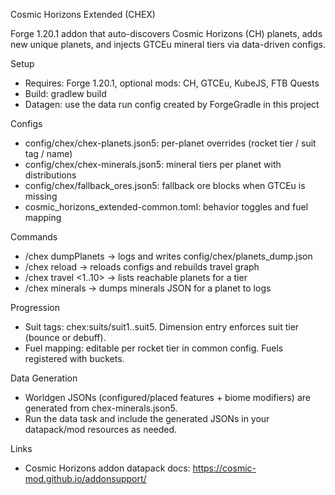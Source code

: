 Cosmic Horizons Extended (CHEX)

Forge 1.20.1 addon that auto-discovers Cosmic Horizons (CH) planets, adds new unique planets, and injects GTCEu mineral tiers via data-driven configs.

Setup

- Requires: Forge 1.20.1, optional mods: CH, GTCEu, KubeJS, FTB Quests
- Build: gradlew build
- Datagen: use the data run config created by ForgeGradle in this project

Configs

- config/chex/chex-planets.json5: per-planet overrides (rocket tier / suit tag / name)
- config/chex/chex-minerals.json5: mineral tiers per planet with distributions
- config/chex/fallback_ores.json5: fallback ore blocks when GTCEu is missing
- cosmic_horizons_extended-common.toml: behavior toggles and fuel mapping

Commands

- /chex dumpPlanets → logs and writes config/chex/planets_dump.json
- /chex reload → reloads configs and rebuilds travel graph
- /chex travel <1..10> → lists reachable planets for a tier
- /chex minerals <planetId> → dumps minerals JSON for a planet to logs

Progression

- Suit tags: chex:suits/suit1..suit5. Dimension entry enforces suit tier (bounce or debuff).
- Fuel mapping: editable per rocket tier in common config. Fuels registered with buckets.

Data Generation

- Worldgen JSONs (configured/placed features + biome modifiers) are generated from chex-minerals.json5.
- Run the data task and include the generated JSONs in your datapack/mod resources as needed.

Links

- Cosmic Horizons addon datapack docs: https://cosmic-mod.github.io/addonsupport/
